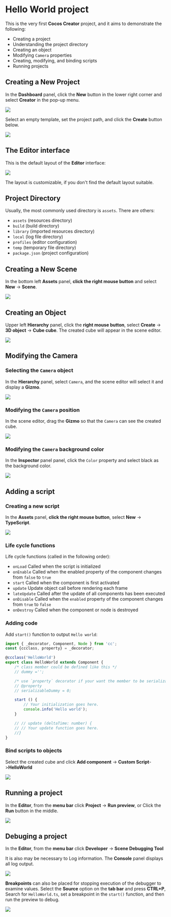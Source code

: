 # Hello World project

This is the very first __Cocos Creator__ project, and it aims to demonstrate the following:
  - Creating a project
  - Understanding the project directory
  - Creating an object
  - Modifying `Camera` properties
  - Creating, modifying, and binding scripts
  - Running projects

## Creating a New Project

In the __Dashboard__ panel, click the __New__ button in the lower right corner and select __Creator__ in the pop-up menu.

<img src="index/dashboard.png"/>

Select an empty template, set the project path, and click the __Create__ button below.

![](index/new.png)

## The Editor interface

This is the default layout of the __Editor__ interface: 

![](index/engine.png)

The layout is customizable, if you don't find the default layout suitable.

## Project Directory
Usually, the most commonly used directory is `assets`. There are others:

- `assets` (resources directory)
- `build` (build directory)
- `library` (imported resources directory)
- `local` (log file directory)
- `profiles` (editor configuration)
- `temp` (temporary file directory)
- `package.json` (project configuration)

## Creating a New Scene

In the bottom left __Assets__ panel, __click the right mouse button__ and select __New__ -> __Scene__.

![](index/scene.png)

## Creating an Object

Upper left __Hierarchy__ panel, click the __right mouse button__, select __Create__ -> __3D object__ -> __Cube cube__. The created cube will appear in the scene editor.

![](index/cube.png)

## Modifying the Camera

### Selecting the `Camera` object
In the __Hierarchy__ panel, select `Camera`, and the scene editor will select it and display a __Gizmo__.

![](index/select.png)

### Modifying the `Camera` position
In the scene editor, drag the __Gizmo__ so that the `Camera` can see the created cube.

![](index/move.png)

### Modifying the `Camera` background color
In the __Inspector__ panel panel, click the `Color` property and select black as the background color. 

![](index/property.png)

## Adding a script

### Creating a new script
In the __Assets__ panel, __click the right mouse button__, select __New__ -> __TypeScript__. 

![](index/script.png)

### Life cycle functions
Life cycle functions (called in the following order):
   - `onLoad`
     Called when the script is initialized
   - `onEnable`
     Called when the enabled property of the component changes from `false` to `true`
   - `start`
     Called when the component is first activated
   - `update` 
     Update object call before rendering each frame
   - `lateUpdate`
     Called after the update of all components has been executed
   - `onDisable`
     Called when the `enabled` property of the component changes from `true` to `false`
   - `onDestroy`
     Called when the component or node is destroyed

### Adding code
Add `start()` function to output `Hello world`:

```ts
import { _decorator, Component, Node } from 'cc';
const {ccclass, property} = _decorator;

@ccclass('HelloWorld')
export class HelloWorld extends Component {
    /* class member could be defined like this */
    // dummy ='';

    /* use `property` decorator if your want the member to be serializable */
    // @property
    // serializableDummy = 0;

    start () {
        // Your initialization goes here.
        console.info('Hello world');
    }

    // // update (deltaTime: number) {
    // // Your update function goes here.
    //}
}
```

### Bind scripts to objects
Select the created cube and click __Add component__ -> __Custom Script__->__HelloWorld__

![](index/component.png)

## Running a project
In the __Editor__, from the __menu bar__ click __Project__ -> __Run preview__, or Click the __Run__ button in the middle. 

![](index/run.png)

## Debuging a project
In the __Editor__, from the __menu bar__ click __Developer__ -> __Scene Debugging Tool__

It is also may be necessary to Log information. The __Console__ panel displays all log output.

![](index/console.png)

__Breakpoints__ can also be placed for stopping execution of the debugger to examine values. Select the __Source__ option on the __tab bar__ and press __CTRL+P__, Search for `HelloWorld.ts`, set a breakpoint in the `start()` function, and then run the preview to debug. 

![](index/debug.png)